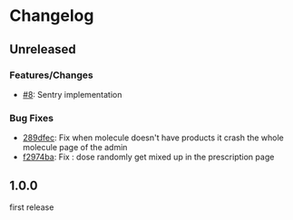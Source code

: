 # Changelog

## Unreleased

### Features/Changes

- [#8](https://github.com/adchaa/Prescription/pull/8): Sentry implementation

### Bug Fixes

- [289dfec](https://github.com/adchaa/Prescription/commit/289dfecfdef7d8d21d67fc8c6a052bd5b4519d18): Fix when molecule doesn't have products it crash the whole molecule page of the admin
- [f2974ba](https://github.com/adchaa/Prescription/commit/f2974bac92c38e39921df16ff551e5fd9727cb2d): Fix : dose randomly get mixed up in the prescription page

## 1.0.0

first release
